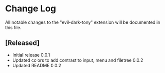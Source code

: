 # Change Log

All notable changes to the "evil-dark-tony" extension will be documented in this file.

## [Released]

- Initial release 0.0.1
- Updated colors to add contrast to input, menu and filetree 0.0.2
- Updated README 0.0.2